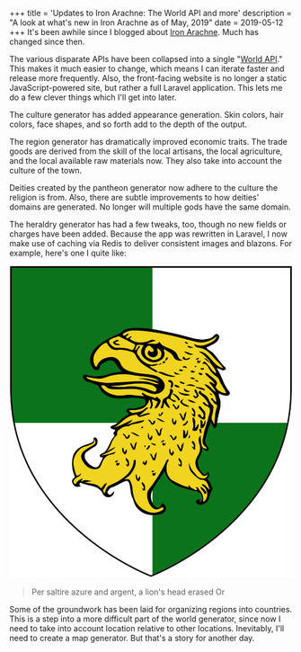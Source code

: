 +++
title = 'Updates to Iron Arachne: The World API and more'
description = "A look at what's new in Iron Arachne as of May, 2019"
date = 2019-05-12
+++
It's been awhile since I blogged about [Iron Arachne](https://ironarachne.com). Much has changed since then.

The various disparate APIs have been collapsed into a single "[World API](https://github.com/ironarachne/world)." This makes it much easier to change, which means I can iterate faster and release more frequently. Also, the front-facing website is no longer a static JavaScript-powered site, but rather a full Laravel application. This lets me do a few clever things which I'll get into later.

The culture generator has added appearance generation. Skin colors, hair colors, face shapes, and so forth add to the depth of the output.

The region generator has dramatically improved economic traits. The trade goods are derived from the skill of the local artisans, the local agriculture, and the local available raw materials now. They also take into account the culture of the town.

Deities created by the pantheon generator now adhere to the culture the religion is from. Also, there are subtle improvements to how deities' domains are generated. No longer will multiple gods have the same domain.

The heraldry generator has had a few tweaks, too, though no new fields or charges have been added. Because the app was rewritten in Laravel, I now make use of caching via Redis to deliver consistent images and blazons. For example, here's one I quite like:

![](eagles-head-erased.svg)

> Per saltire azure and argent, a lion's head erased Or

Some of the groundwork has been laid for organizing regions into countries. This is a step into a more difficult part of the world generator, since now I need to take into account location relative to other locations. Inevitably, I'll need to create a map generator. But that's a story for another day.
